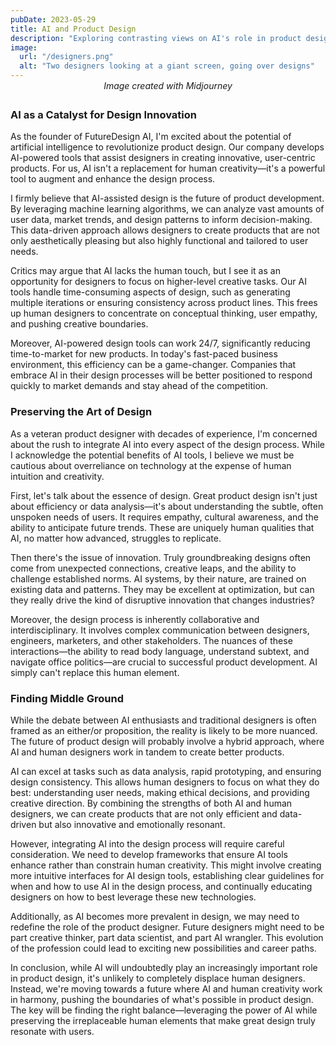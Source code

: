 ```yaml
---
pubDate: 2023-05-29
title: AI and Product Design
description: "Exploring contrasting views on AI's role in product design: the tech optimist's perspective and the human-centered designer's critique"
image:
  url: "/designers.png"
  alt: "Two designers looking at a giant screen, going over designs"
---
```


<p style="text-align: center; font-style: italic; margin-top: -1em; margin-bottom: 2em;">Image created with Midjourney</p>

### AI as a Catalyst for Design Innovation

As the founder of FutureDesign AI, I'm excited about the potential of artificial intelligence to revolutionize product design. Our company develops AI-powered tools that assist designers in creating innovative, user-centric products. For us, AI isn't a replacement for human creativity—it's a powerful tool to augment and enhance the design process.

I firmly believe that AI-assisted design is the future of product development. By leveraging machine learning algorithms, we can analyze vast amounts of user data, market trends, and design patterns to inform decision-making. This data-driven approach allows designers to create products that are not only aesthetically pleasing but also highly functional and tailored to user needs.

Critics may argue that AI lacks the human touch, but I see it as an opportunity for designers to focus on higher-level creative tasks. Our AI tools handle time-consuming aspects of design, such as generating multiple iterations or ensuring consistency across product lines. This frees up human designers to concentrate on conceptual thinking, user empathy, and pushing creative boundaries.

Moreover, AI-powered design tools can work 24/7, significantly reducing time-to-market for new products. In today's fast-paced business environment, this efficiency can be a game-changer. Companies that embrace AI in their design processes will be better positioned to respond quickly to market demands and stay ahead of the competition.

### Preserving the Art of Design

As a veteran product designer with decades of experience, I'm concerned about the rush to integrate AI into every aspect of the design process. While I acknowledge the potential benefits of AI tools, I believe we must be cautious about overreliance on technology at the expense of human intuition and creativity.

First, let's talk about the essence of design. Great product design isn't just about efficiency or data analysis—it's about understanding the subtle, often unspoken needs of users. It requires empathy, cultural awareness, and the ability to anticipate future trends. These are uniquely human qualities that AI, no matter how advanced, struggles to replicate.

Then there's the issue of innovation. Truly groundbreaking designs often come from unexpected connections, creative leaps, and the ability to challenge established norms. AI systems, by their nature, are trained on existing data and patterns. They may be excellent at optimization, but can they really drive the kind of disruptive innovation that changes industries?

Moreover, the design process is inherently collaborative and interdisciplinary. It involves complex communication between designers, engineers, marketers, and other stakeholders. The nuances of these interactions—the ability to read body language, understand subtext, and navigate office politics—are crucial to successful product development. AI simply can't replace this human element.

### Finding Middle Ground

While the debate between AI enthusiasts and traditional designers is often framed as an either/or proposition, the reality is likely to be more nuanced. The future of product design will probably involve a hybrid approach, where AI and human designers work in tandem to create better products.

AI can excel at tasks such as data analysis, rapid prototyping, and ensuring design consistency. This allows human designers to focus on what they do best: understanding user needs, making ethical decisions, and providing creative direction. By combining the strengths of both AI and human designers, we can create products that are not only efficient and data-driven but also innovative and emotionally resonant.

However, integrating AI into the design process will require careful consideration. We need to develop frameworks that ensure AI tools enhance rather than constrain human creativity. This might involve creating more intuitive interfaces for AI design tools, establishing clear guidelines for when and how to use AI in the design process, and continually educating designers on how to best leverage these new technologies.

Additionally, as AI becomes more prevalent in design, we may need to redefine the role of the product designer. Future designers might need to be part creative thinker, part data scientist, and part AI wrangler. This evolution of the profession could lead to exciting new possibilities and career paths.

In conclusion, while AI will undoubtedly play an increasingly important role in product design, it's unlikely to completely displace human designers. Instead, we're moving towards a future where AI and human creativity work in harmony, pushing the boundaries of what's possible in product design. The key will be finding the right balance—leveraging the power of AI while preserving the irreplaceable human elements that make great design truly resonate with users.
